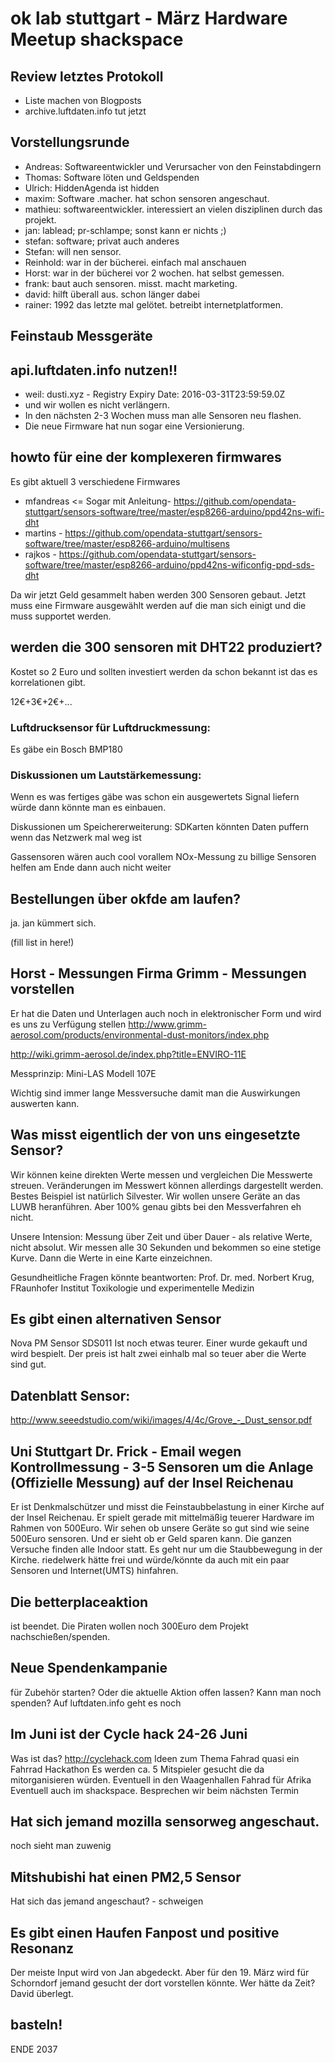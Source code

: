 # ok lab stuttgart - März Hardware Meetup shackspace

## Review letztes Protokoll
- Liste machen von Blogposts
- archive.luftdaten.info tut jetzt

## Vorstellungsrunde

- Andreas: Softwareentwickler und Verursacher von den Feinstabdingern
- Thomas: Software löten und Geldspenden
- Ulrich: HiddenAgenda ist hidden
- maxim: Software .macher. hat schon sensoren angeschaut.
- mathieu: softwareentwickler. interessiert an vielen disziplinen durch das projekt.
- jan: lablead; pr-schlampe; sonst kann er nichts ;)
- stefan: software; privat auch anderes
- Stefan: will nen sensor.
- Reinhold: war in der bücherei. einfach mal anschauen
- Horst: war in der bücherei vor 2 wochen. hat selbst gemessen.
- frank: baut auch sensoren. misst. macht marketing.
- david: hilft überall aus. schon länger dabei
- rainer: 1992 das letzte mal gelötet. betreibt internetplatformen.

## Feinstaub Messgeräte

## api.luftdaten.info nutzen!!

- weil: dusti.xyz - Registry Expiry Date: 2016-03-31T23:59:59.0Z 
- und wir wollen es nicht verlängern.
- In den nächsten 2-3 Wochen muss man alle Sensoren neu flashen.
- Die neue Firmware hat nun sogar eine Versionierung.

## howto für eine der komplexeren firmwares
Es gibt aktuell 3 verschiedene Firmwares
- mfandreas <= Sogar mit Anleitung- https://github.com/opendata-stuttgart/sensors-software/tree/master/esp8266-arduino/ppd42ns-wifi-dht
- martins - https://github.com/opendata-stuttgart/sensors-software/tree/master/esp8266-arduino/multisens
- rajkos - https://github.com/opendata-stuttgart/sensors-software/tree/master/esp8266-arduino/ppd42ns-wificonfig-ppd-sds-dht

Da wir jetzt Geld gesammelt haben werden 300 Sensoren gebaut.
Jetzt muss eine Firmware ausgewählt werden auf die man sich einigt und die muss supportet werden.


## werden die 300 sensoren mit DHT22 produziert?

Kostet so 2 Euro und sollten investiert werden da schon bekannt ist das es korrelationen gibt.

12€+3€+2€+...

### Luftdrucksensor für Luftdruckmessung:

Es gäbe ein Bosch BMP180

### Diskussionen um Lautstärkemessung:

Wenn es was fertiges gäbe was schon ein ausgewertets Signal liefern würde dann könnte man es einbauen.

Diskussionen um Speichererweiterung:
SDKarten könnten Daten puffern wenn das Netzwerk mal weg ist

Gassensoren wären auch cool vorallem NOx-Messung
zu billige Sensoren helfen am Ende dann auch nicht weiter


## Bestellungen über okfde am laufen?

ja. jan kümmert sich.

(fill list in here!)


## Horst - Messungen Firma Grimm - Messungen vorstellen

Er hat die Daten und Unterlagen auch noch in elektronischer Form und wird es uns zu Verfügung stellen
http://www.grimm-aerosol.com/products/environmental-dust-monitors/index.php

http://wiki.grimm-aerosol.de/index.php?title=ENVIRO-11E

Messprinzip: Mini-LAS
Modell 107E

Wichtig sind immer lange Messversuche damit man die Auswirkungen auswerten kann.

## Was misst eigentlich der von uns eingesetzte Sensor?

Wir können keine direkten Werte messen und vergleichen
Die Messwerte streuen.
Veränderungen im Messwert können allerdings dargestellt werden.
Bestes Beispiel ist natürlich Silvester.
Wir wollen unsere Geräte an das LUWB heranführen. Aber 100% genau gibts bei den Messverfahren eh nicht.

Unsere Intension: Messung über Zeit und über Dauer - als relative Werte, nicht absolut. Wir messen alle 30 Sekunden und bekommen so eine stetige Kurve. Dann die Werte in eine Karte einzeichnen.

Gesundheitliche Fragen könnte beantworten:
Prof. Dr. med. Norbert Krug, FRaunhofer Institut Toxikologie und experimentelle Medizin

## Es gibt einen alternativen Sensor

Nova PM Sensor SDS011
Ist noch etwas teurer. Einer wurde gekauft und wird bespielt.
Der preis ist halt zwei einhalb mal so teuer aber die Werte sind gut.

## Datenblatt Sensor:

http://www.seeedstudio.com/wiki/images/4/4c/Grove_-_Dust_sensor.pdf

## Uni Stuttgart Dr. Frick - Email wegen Kontrollmessung - 3-5 Sensoren um die Anlage (Offizielle Messung) auf der Insel Reichenau

Er ist Denkmalschützer und misst die Feinstaubbelastung in einer Kirche auf der Insel Reichenau.
Er spielt gerade mit mittelmäßig teuerer Hardware im Rahmen von 500Euro.
Wir sehen ob unsere Geräte so gut sind wie seine 500Euro sensoren.
Und er sieht ob er Geld sparen kann.
Die ganzen Versuche finden alle Indoor statt. Es geht nur um die Staubbewegung in der Kirche.
riedelwerk hätte frei und würde/könnte da auch mit ein paar Sensoren und Internet(UMTS) hinfahren.

## Die betterplaceaktion
ist beendet. Die Piraten wollen noch 300Euro dem Projekt nachschießen/spenden.

## Neue Spendenkampanie
für Zubehör starten? Oder die aktuelle Aktion offen lassen?
Kann man noch spenden? Auf luftdaten.info geht es noch

## Im Juni ist der Cycle hack 24-26 Juni
Was ist das? http://cyclehack.com
Ideen zum Thema Fahrad quasi ein Fahrrad Hackathon
Es werden ca. 5 Mitspieler gesucht die da mitorganisieren würden.
Eventuell in den Waagenhallen Fahrad für Afrika
Eventuell auch im shackspace.
Besprechen wir beim nächsten Termin

## Hat sich jemand mozilla sensorweg angeschaut.
noch sieht man zuwenig

## Mitshubishi hat einen PM2,5 Sensor
Hat sich das jemand angeschaut? - schweigen

## Es gibt einen Haufen Fanpost und positive Resonanz
Der meiste Input wird von Jan abgedeckt.
Aber für den 19. März wird für Schorndorf jemand gesucht der dort vorstellen könnte.
Wer hätte da Zeit? David überlegt.

## basteln!

ENDE 2037
